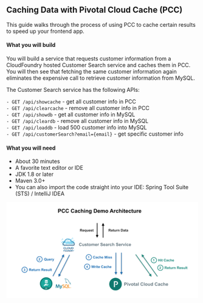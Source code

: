 ## Caching Data with Pivotal Cloud Cache (PCC)
This guide walks through the process of using PCC to cache certain results to speed up your frontend app.

#### What you will build
You will build a service that requests customer information from a CloudFoundry hosted Customer Search service and caches them in PCC. You will then see that fetching the same customer information again eliminates the expensive call to retrieve customer information from MySQL.

The Customer Search service has the following APIs:

`- GET /api/showcache`          - get all customer info in PCC  
`- GET /api/clearcache`         - remove all customer info in PCC  
`- GET /api/showdb`  	- get all customer info in MySQL  
`- GET /api/cleardb`         - remove all customer info in MySQL  
`- GET /api/loaddb`         - load 500 customer info into MySQL  
`- GET /api/customerSearch?email={email}`   - get specific customer info  

#### What you will need
- About 30 minutes
- A favorite text editor or IDE
- JDK 1.8 or later
- Maven 3.0+
- You can also import the code straight into your IDE: 
Spring Tool Suite (STS) / IntelliJ IDEA

![IMG_001](https://github.com/liwang-pivotal/PCC-Caching-Demo/blob/master/images/IMG_001.png)
